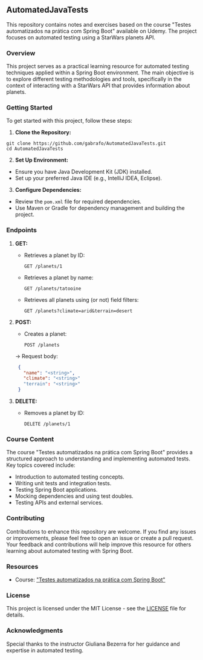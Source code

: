 ## AutomatedJavaTests

This repository contains notes and exercises based on the course "Testes automatizados na prática com Spring Boot" available on Udemy. The project focuses on automated testing using a StarWars planets API.

### Overview

This project serves as a practical learning resource for automated testing techniques applied within a Spring Boot environment. The main objective is to explore different testing methodologies and tools, specifically in the context of interacting with a StarWars API that provides information about planets.

### Getting Started

To get started with this project, follow these steps:

1. **Clone the Repository:**
```
git clone https://github.com/gabrafo/AutomatedJavaTests.git
cd AutomatedJavaTests
```

2. **Set Up Environment:**
- Ensure you have Java Development Kit (JDK) installed.
- Set up your preferred Java IDE (e.g., IntelliJ IDEA, Eclipse).

3. **Configure Dependencies:**
- Review the `pom.xml` file for required dependencies.
- Use Maven or Gradle for dependency management and building the project.

### Endpoints
1. **GET:**
   - Retrieves a planet by ID:
       ```
       GET /planets/1
       ```
       
   - Retrieves a planet by name:
       ```
       GET /planets/tatooine
       ```

   - Retrieves all planets using (or not) field filters:
       ```
       GET /planets?climate=arid&terrain=desert
       ```

2. **POST:**
   - Creates a planet:
       ```
       POST /planets
       ```

   -> Request body:
   ```json
    {
      "name": "<string>",
      "climate": "<string>"
      "terrain": "<string>"
    }
   ```

3. **DELETE:**
   - Removes a planet by ID:
       ```
       DELETE /planets/1
       ```

### Course Content

The course "Testes automatizados na prática com Spring Boot" provides a structured approach to understanding and implementing automated tests. Key topics covered include:

- Introduction to automated testing concepts.
- Writing unit tests and integration tests.
- Testing Spring Boot applications.
- Mocking dependencies and using test doubles.
- Testing APIs and external services.

### Contributing

Contributions to enhance this repository are welcome. If you find any issues or improvements, please feel free to open an issue or create a pull request. Your feedback and contributions will help improve this resource for others learning about automated testing with Spring Boot.

### Resources

- Course: ["Testes automatizados na prática com Spring Boot"](https://www.udemy.com/course/testes-automatizados-na-pratica-com-spring-boot/)

### License

This project is licensed under the MIT License - see the [LICENSE](LICENSE) file for details.

### Acknowledgments

Special thanks to the instructor Giuliana Bezerra for her guidance and expertise in automated testing.
